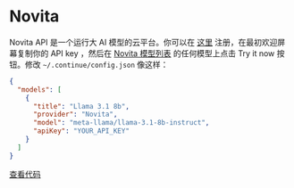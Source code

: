 # Novita

Novita API 是一个运行大 AI 模型的云平台。你可以在 [这里](https://novita.ai/user/login?&redirect=/&utm_source=github_continuedev) 注册，在最初欢迎屏幕复制你的 API key ，然后在 [Novita 模型列表](https://novita.ai/llm-api?utm_source=github_continuedev&utm_medium=github_readme&utm_campaign=link) 的任何模型上点击 Try it now 按钮。修改 `~/.continue/config.json` 像这样：

```json title="config.json"
{
  "models": [
    {
      "title": "Llama 3.1 8b",
      "provider": "Novita",
      "model": "meta-llama/llama-3.1-8b-instruct",
      "apiKey": "YOUR_API_KEY"
    }
  ]
}
```

[查看代码](https://github.com/continuedev/continue/blob/main/core/llm/llms/Novita.ts)
